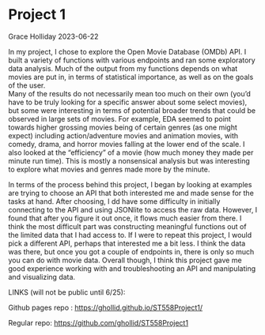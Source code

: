 Project 1
================
Grace Holliday
2023-06-22

In my project, I chose to explore the Open Movie Database (OMDb) API.  I built 
a variety of functions with various endpoints and ran some exploratory data 
analysis.  Much of the output from my functions depends on what movies are put 
in, in terms of statistical importance, as well as on the goals of the user.  
Many of the results do not necessarily mean too much on their own (you’d have
to be truly looking for a specific answer about some select movies), but some 
were interesting in terms of potential broader trends that could be observed in 
large sets of movies.  For example, EDA seemed to point towards higher 
grossing movies being of certain genres (as one might expect) including 
action/adventure movies and animation movies, with comedy, drama, and horror 
movies falling at the lower end of the scale.  I also looked at the “efficiency”
of a movie (how much money they made per minute run time).  This is mostly a 
nonsensical analysis but was interesting to explore what movies and genres made
more by the minute.  

In terms of the process behind this project, I began by looking at examples are 
trying to choose an API that both interested me and made sense for the tasks at 
hand.  After choosing, I dd have some difficulty in initially connecting to the 
API and using JSONlite to access the raw data.  However, I found that after you
figure it out once, it flows much easier from there.  I think the most difficult
part was constructing meaningful functions out of the limited data that I had 
access to.  If I were to repeat this project, I would pick a different API, 
perhaps that interested me a bit less.  I think the data was there, but once 
you got a couple of endpoints in, there is only so much you can do with movie 
data.  Overall though, I think this project gave me good experience working 
with and troubleshooting an API and manipulating and visualizing data.

LINKS (will not be public until 6/25):

Github pages repo :
https://ghollid.github.io/ST558Project1/

Regular repo:
https://github.com/ghollid/ST558Project1
